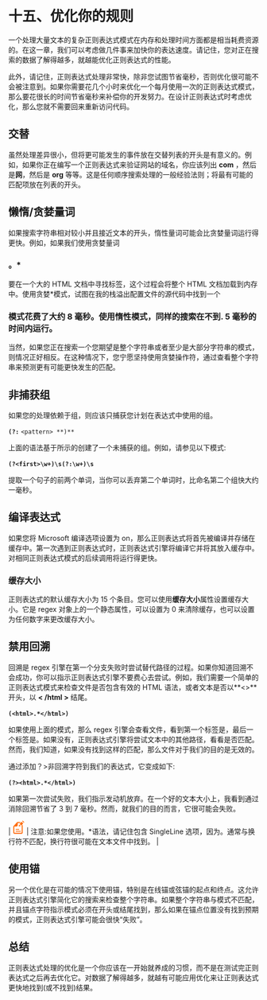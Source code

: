 # 十五、优化你的规则

一个处理大量文本的复杂正则表达式模式在内存和处理时间方面都是相当耗费资源的。在这一章，我们可以考虑做几件事来加快你的表达速度。请记住，您对正在搜索的数据了解得越多，就越能优化正则表达式的性能。

此外，请记住，正则表达式处理非常快，除非您试图节省毫秒，否则优化很可能不会被注意到。如果你需要花几个小时来优化一个每月使用一次的正则表达式模式，那么要花很长的时间节省毫秒来补偿你的开发努力。在设计正则表达式时考虑优化，那么您就不需要回来重新访问代码。

## 交替

虽然处理差异很小，但将更可能发生的事件放在交替列表的开头是有意义的。例如，如果你正在编写一个正则表达式来验证网站的域名，你应该列出 **com** ，然后是**网**，然后是 **org** 等等。这是任何顺序搜索处理的一般经验法则；将最有可能的匹配项放在列表的开头。

## 懒惰/贪婪量词

如果搜索字符串相对较小并且接近文本的开头，惰性量词可能会比贪婪量词运行得更快。例如，如果我们使用贪婪量词

### 。*

要在一个大的 HTML 文档中寻找标签，这个过程会将整个 HTML 文档加载到内存中。使用贪婪*模式，试图在我的栈溢出配置文件的源代码中找到一个

### 模式花费了大约 8 毫秒。使用惰性模式，同样的搜索在不到. 5 毫秒的时间内运行。

当然，如果您正在搜索一个您期望是整个字符串或者至少是大部分字符串的模式，则情况正好相反。在这种情况下，您宁愿坚持使用贪婪操作符，通过查看整个字符串来预测更有可能更快发生的匹配。

## 非捕获组

如果您的处理依赖于组，则应该只捕获您计划在表达式中使用的组。

**`(?:`** `<pattern> **)**`

上面的语法基于所示的<pattern>创建了一个未捕获的组。例如，请参见以下模式:</pattern>

**`(?<first>\w+)\s(?:\w+)\s`**

提取一个句子的前两个单词，当你可以丢弃第二个单词时，比命名第二个组快大约一毫秒。

## 编译表达式

如果您将 Microsoft 编译选项设置为 on，那么正则表达式将首先被编译并存储在缓存中。第一次遇到正则表达式时，正则表达式引擎将编译它并将其放入缓存中。对相同正则表达式模式的后续调用将运行得更快。

### 缓存大小

正则表达式的默认缓存大小为 15 个条目。您可以使用**缓存大小**属性设置缓存大小。它是 regex 对象上的一个静态属性，可以设置为 0 来清除缓存，也可以设置为任何数字来更改缓存大小。

## 禁用回溯

回溯是 regex 引擎在第一个分支失败时尝试替代路径的过程。如果你知道回溯不会成功，你可以指示正则表达式引擎不要费心去尝试。例如，我们需要一个简单的正则表达式模式来检查文件是否包含有效的 HTML 语法，或者文本是否以**<>**开头，以 **< /html >** 结尾。

**`(<html>.*</html>)`**

如果使用上面的模式，那么 regex 引擎会查看文件，看到第一个标签是，最后一个标签是。如果没有，正则表达式引擎将尝试文本中的其他路径，看看是否匹配。然而，我们知道，如果没有找到这样的匹配，那么文件对于我们的目的是无效的。

通过添加？>非回溯字符到我们的表达式，它变成如下:

**`(?><html>.*</html>)`**

如果第一次尝试失败，我们指示发动机放弃。在一个好的文本大小上，我看到通过消除回溯节省了 3 到 7 毫秒。然而，就我们的目的而言，它很可能会失败。

| ![](img/note.png) | 注意:如果您使用。*语法，请记住包含 SingleLine 选项，因为。通常与换行符不匹配，换行符很可能在文本文件中找到。 |

## 使用锚

另一个优化是在可能的情况下使用锚，特别是在线锚或弦锚的起点和终点。这允许正则表达式引擎简化它的搜索来检查整个字符串。如果整个字符串与模式不匹配，并且锚点字符指示模式必须在开头或结尾找到，那么如果在锚点位置没有找到预期的模式，正则表达式引擎可能会很快“失败”。

## 总结

正则表达式处理的优化是一个你应该在一开始就养成的习惯，而不是在测试完正则表达式之后再去优化它。对数据了解得越多，就越有可能应用优化来让正则表达式更快地找到(或不找到)结果。